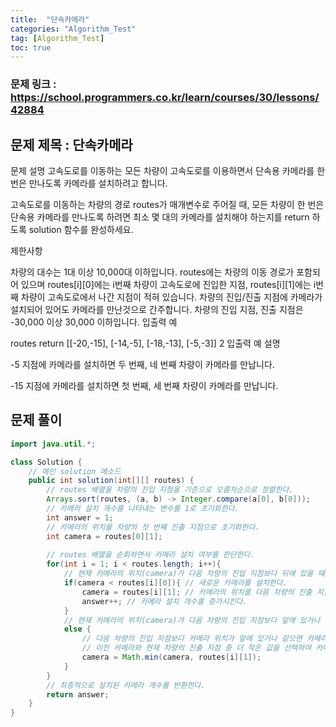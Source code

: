 ```yaml
---
title:  "단속카메라"
categories: "Algorithm_Test"
tag: [Algorithm_Test]
toc: true
---
```


### 문제 링크 : https://school.programmers.co.kr/learn/courses/30/lessons/42884

## 문제 제목 : 단속카메라

문제 설명
고속도로를 이동하는 모든 차량이 고속도로를 이용하면서 단속용 카메라를 한 번은 만나도록 카메라를 설치하려고 합니다.

고속도로를 이동하는 차량의 경로 routes가 매개변수로 주어질 때, 모든 차량이 한 번은 단속용 카메라를 만나도록 하려면 최소 몇 대의 카메라를 설치해야 하는지를 return 하도록 solution 함수를 완성하세요.

제한사항

차량의 대수는 1대 이상 10,000대 이하입니다.
routes에는 차량의 이동 경로가 포함되어 있으며 routes[i][0]에는 i번째 차량이 고속도로에 진입한 지점, routes[i][1]에는 i번째 차량이 고속도로에서 나간 지점이 적혀 있습니다.
차량의 진입/진출 지점에 카메라가 설치되어 있어도 카메라를 만난것으로 간주합니다.
차량의 진입 지점, 진출 지점은 -30,000 이상 30,000 이하입니다.
입출력 예

routes	return
[[-20,-15], [-14,-5], [-18,-13], [-5,-3]]	2
입출력 예 설명

-5 지점에 카메라를 설치하면 두 번째, 네 번째 차량이 카메라를 만납니다.

-15 지점에 카메라를 설치하면 첫 번째, 세 번째 차량이 카메라를 만납니다.

## 문제 풀이
```java
import java.util.*;

class Solution {
    // 메인 solution 메소드
    public int solution(int[][] routes) {
        // routes 배열을 차량의 진입 지점을 기준으로 오름차순으로 정렬한다.
        Arrays.sort(routes, (a, b) -> Integer.compare(a[0], b[0]));
        // 카메라 설치 개수를 나타내는 변수를 1로 초기화한다.
        int answer = 1;
        // 카메라의 위치를 차량의 첫 번째 진출 지점으로 초기화한다.
        int camera = routes[0][1];
        
        // routes 배열을 순회하면서 카메라 설치 여부를 판단한다.
        for(int i = 1; i < routes.length; i++){
            // 현재 카메라의 위치(camera)가 다음 차량의 진입 지점보다 뒤에 있을 때
            if(camera < routes[i][0]){ // 새로운 카메라를 설치한다.
                camera = routes[i][1]; // 카메라의 위치를 다음 차량의 진출 지점으로 업데이트한다.
                answer++; // 카메라 설치 개수를 증가시킨다.
            } 
            // 현재 카메라의 위치(camera)가 다음 차량의 진입 지점보다 앞에 있거나 같을 때
            else { 
                // 다음 차량의 진입 지점보다 카메라 위치가 앞에 있거나 같으면 카메라를 그대로 유지한다.
                // 이전 카메라와 현재 차량의 진출 지점 중 더 작은 값을 선택하여 카메라 위치를 업데이트한다.
                camera = Math.min(camera, routes[i][1]); 
            }
        }
        // 최종적으로 설치된 카메라 개수를 반환한다.
        return answer;
    }
}

```